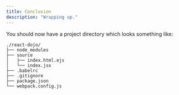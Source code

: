 ```yaml
---
title: Conclusion
description: "Wrapping up."
---
```


You should now have a project directory which looks something like:

```
./react-dojo/
├── node_modules
├── source
│   ├── index.html.ejs
│   └── index.jsx
├── .babelrc
├── .gitignore
├── package.json
└── webpack.config.js
```
